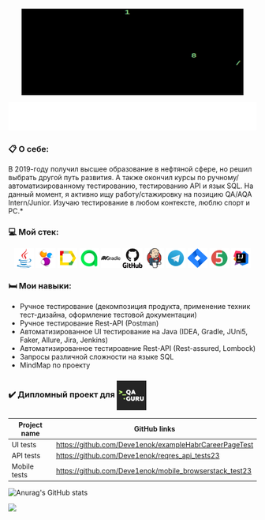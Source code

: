 <p align="center"> <img align="center" height= "175" width="450" title="gifM" src="media/logo/matrixGif.gif"> </p>


<p align="center"> 
 <img src="media/logo/readme-typing-svg.demolab.svg"></p>



### :clipboard: О себе:
В 2019-году получил высшее образование в нефтяной сфере, но решил выбрать другой путь развития. А также окончил курсы по ручному/автоматизированному тестированию, тестированию API и язык SQL. На данный момент, я активно ищу работу/стажировку на позицию QA/AQA Intern/Junior. Изучаю тестирование в любом контексте, люблю спорт и PC.*




### :computer: Мой стек:
<p align="center">
<a href="https://www.java.com/"><img height= "40" width="40" title="Java" src="media/logo/java-original.svg"></a>
<a href="https://selenide.org/"><img height= "40" width="40" title="Selenide" src="media/logo/Selenide.svg"></a>
<a href="https://github.com/allure-framework/allure2"><img height= "40" width="40" title="Allure Report" src="media/logo/Allure.svg"></a>
<a href="https://qameta.io/"><img height= "40" width="40" title="Allure TestOps" src="media/logo/Allure_TO.svg"></a>
<a href="https://gradle.org/"><img height= "40" width="40" title="Gradle" src="media/logo/gradle-plain-wordmark.svg"></a>
<a href="https://github.com/"><img height= "40" width="40" title="GitHub" src="media/logo/github-original-wordmark.svg"></a>
<a href="https://www.jenkins.io/"><img height= "40" width="40" title="Jenkins" src="media/logo/jenkins-original.svg"></a>
<a href="https://web.telegram.org/a/"><img height= "40" width="40" title="Telegram" src="media/logo/Telegram.svg"></a>
<a href="https://www.atlassian.com/ru/software/jira/"><img height= "40" width="40" title="Jira" src="media/logo/Jira.svg"></a>
<a href="https://junit.org/junit5/"><img height= "40" width="40" title="JUni5" src="media/logo/JUnit5.svg"></a>
<a href="https://www.jetbrains.com/ru-ru/idea/"><img height= "40" width="40" title="IDEA" src="media/logo/Idea.svg"></a>

### :bed: Мои навыки:

-  Ручное тестирование (декомпозиция продукта, применение техник тест-дизайна, оформление тестовой документации)
-  Ручное тестирование Rest-API (Postman)
-  Автоматизированное UI тестирование на Java (IDEA, Gradle, JUni5, Faker, Allure, Jira, Jenkins)
-  Автоматизированное тестироавние Rest-API (Rest-assured, Lombock)
-  Запросы различной сложности на языке SQL
-  MindMap по проекту


### :heavy_check_mark: <a name="Диплом"></a>Дипломный проект для [<img align="center" alt="QAGURU" height="60" img src="media/logo/qa_guru_logo.jpg" width="60"/></a> ](https://qa.guru/)</a> 



 |      Project name               |                   GitHub links                        |           
 |-------------------------------- |-------------------------------------------------------|
 |         UI tests                |https://github.com/Deve1enok/exampleHabrCareerPageTest |  
 |        API tests                |https://github.com/Deve1enok/reqres_api_tests23        |  
 |       Mobile tests              |https://github.com/Deve1enok/mobile_browserstack_test23|  

  
![Anurag's GitHub stats](https://github-readme-stats.vercel.app/api?username=Deve1enok&show_icons=true&theme=dark)

![](https://komarev.com/ghpvc/?username=Deve1enok)
